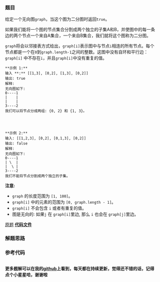 ### 题目
给定一个无向图`graph`，当这个图为二分图时返回`true`。

如果我们能将一个图的节点集合分割成两个独立的子集A和B，并使图中的每一条边的两个节点一个来自A集合，一个来自B集合，我们就将这个图称为二分图。

`graph`将会以邻接表方式给出，`graph[i]`表示图中与节点`i`相连的所有节点。每个节点都是一个在`0`到`graph.length-1`之间的整数。这图中没有自环和平行边：
`graph[i]` 中不存在`i`，并且`graph[i]`中没有重复的值。

    
    
    
    **示例 1:**
    输入 **:** [[1,3], [0,2], [1,3], [0,2]]
    输出: true
    解释: 
    无向图如下:
    0----1
    |    |
    |    |
    3----2
    我们可以将节点分成两组: {0, 2} 和 {1, 3}。
    
    
    
    
    **示例 2:**
    输入: [[1,2,3], [0,2], [0,1,3], [0,2]]
    输出: false
    解释: 
    无向图如下:
    0----1
    | \  |
    |  \ |
    3----2
    我们不能将节点分割成两个独立的子集。
    

**注意:**

  * `graph` 的长度范围为 `[1, 100]`。
  * `graph[i]` 中的元素的范围为 `[0, graph.length - 1]`。
  * `graph[i]` 不会包含 `i` 或者有重复的值。
  * 图是无向的: 如果`j` 在 `graph[i]`里边, 那么 `i` 也会在 `graph[j]`里边。

[原题](https://leetcode-cn.com/problems/is-graph-bipartite/)    **[代码文件]()**


### 解题思路




### 参考代码

```go


```




**更多题解可以在我的[github](https://github.com/LZH139/leetcode_Go)上看到，每天都在持续更新，觉得还不错的话，记得点个小星星哈，谢谢啦**
